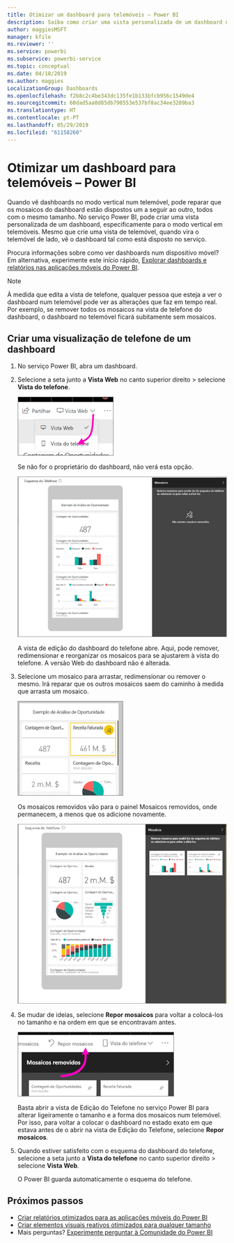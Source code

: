 ```yaml
---
title: Otimizar um dashboard para telemóveis – Power BI
description: Saiba como criar uma vista personalizada de um dashboard no serviço Power BI especificamente para visualização em telemóveis.
author: maggiesMSFT
manager: kfile
ms.reviewer: ''
ms.service: powerbi
ms.subservice: powerbi-service
ms.topic: conceptual
ms.date: 04/18/2019
ms.author: maggies
LocalizationGroup: Dashboards
ms.openlocfilehash: f2b8c2c4be343dc135fe1b133bfcb956c1549de4
ms.sourcegitcommit: 60dad5aa0d85db790553e537bf8ac34ee3289ba3
ms.translationtype: HT
ms.contentlocale: pt-PT
ms.lasthandoff: 05/29/2019
ms.locfileid: "61158260"
---
```

# <a name="optimize-a-dashboard-for-mobile-phones---power-bi"></a>Otimizar um dashboard para telemóveis – Power BI 
Quando vê dashboards no modo vertical num telemóvel, pode reparar que os mosaicos do dashboard estão dispostos um a seguir ao outro, todos com o mesmo tamanho. No serviço Power BI, pode criar uma vista personalizada de um dashboard, especificamente para o modo vertical em telemóveis. Mesmo que crie uma vista de telemóvel, quando vira o telemóvel de lado, vê o dashboard tal como está disposto no serviço.

Procura informações sobre como ver dashboards num dispositivo móvel? Em alternativa, experimente este início rápido, [Explorar dashboards e relatórios nas aplicações móveis do Power BI](consumer/mobile/mobile-apps-quickstart-view-dashboard-report.md).

> [!NOTE]
> À medida que edita a vista de telefone, qualquer pessoa que esteja a ver o dashboard num telemóvel pode ver as alterações que faz em tempo real. Por exemplo, se remover todos os mosaicos na vista de telefone do dashboard, o dashboard no telemóvel ficará subitamente sem mosaicos. 
> 
> 

## <a name="create-a-phone-view-of-a-dashboard"></a>Criar uma visualização de telefone de um dashboard
1. No serviço Power BI, abra um dashboard.
2. Selecione a seta junto a **Vista Web** no canto superior direito > selecione **Vista do telefone**.

    ![](media/service-create-dashboard-mobile-phone-view/power-bi-service-phone-view-dashboard.png)

    Se não for o proprietário do dashboard, não verá esta opção.

    ![](media/service-create-dashboard-mobile-phone-view/power-bi-mobile-edit-phone-view-canvas.png)

    A vista de edição do dashboard do telefone abre. Aqui, pode remover, redimensionar e reorganizar os mosaicos para se ajustarem à vista do telefone. A versão Web do dashboard não é alterada.


1. Selecione um mosaico para arrastar, redimensionar ou remover o mesmo. Irá reparar que os outros mosaicos saem do caminho à medida que arrasta um mosaico.
   
    ![](media/service-create-dashboard-mobile-phone-view/power-bi-unpin-tile-phone-dashboard.png)
   
    Os mosaicos removidos vão para o painel Mosaicos removidos, onde permanecem, a menos que os adicione novamente.
   
    ![](media/service-create-dashboard-mobile-phone-view/power-bi-mobile-edit-phone-view-post-edit.png)
2. Se mudar de ideias, selecione **Repor mosaicos** para voltar a colocá-los no tamanho e na ordem em que se encontravam antes.
   
    ![](media/service-create-dashboard-mobile-phone-view/power-bi-service-phone-view-reset-tiles.png)
   
    Basta abrir a vista de Edição do Telefone no serviço Power BI para alterar ligeiramente o tamanho e a forma dos mosaicos num telemóvel. Por isso, para voltar a colocar o dashboard no estado exato em que estava antes de o abrir na vista de Edição do Telefone, selecione **Repor mosaicos**.
3. Quando estiver satisfeito com o esquema do dashboard do telefone, selecione a seta junto a **Vista do telefone** no canto superior direito > selecione **Vista Web**.
   
    O Power BI guarda automaticamente o esquema do telefone.

## <a name="next-steps"></a>Próximos passos
* [Criar relatórios otimizados para as aplicações móveis do Power BI](desktop-create-phone-report.md)
* [Criar elementos visuais reativos otimizados para qualquer tamanho](visuals/desktop-create-responsive-visuals.md)
* Mais perguntas? [Experimente perguntar à Comunidade do Power BI](http://community.powerbi.com/)

